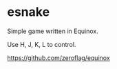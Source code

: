 # esnake
Simple game written in Equinox.

Use H, J, K, L to control.

https://github.com/zeroflag/equinox
